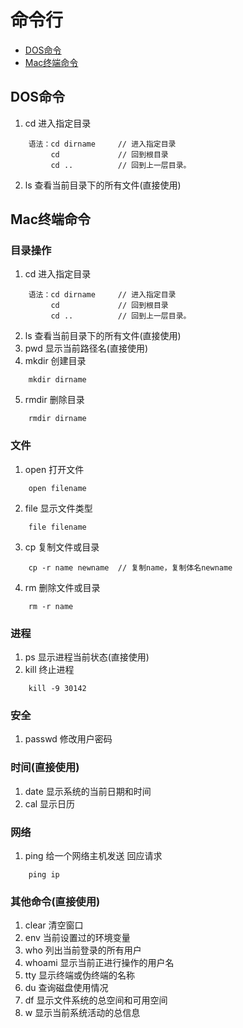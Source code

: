# 命令行

* [DOS命令](#DOS命令行)
* [Mac终端命令](#Mac终端命令)


## DOS命令
1. cd 进入指定目录
```
    语法：cd dirname     // 进入指定目录
         cd             // 回到根目录
         cd ..          // 回到上一层目录。
```
2. ls 查看当前目录下的所有文件(直接使用)


## Mac终端命令

### 目录操作
1. cd 进入指定目录
```
    语法：cd dirname     // 进入指定目录
         cd             // 回到根目录
         cd ..          // 回到上一层目录。
```
2. ls 查看当前目录下的所有文件(直接使用)
3. pwd 显示当前路径名(直接使用)
4. mkdir 创建目录
```
    mkdir dirname
```
5. rmdir 删除目录
```
    rmdir dirname
```

### 文件
1. open 打开文件
```
    open filename
```
2. file 显示文件类型
```
    file filename
```
3. cp 复制文件或目录
```
    cp -r name newname  // 复制name，复制体名newname
```
4. rm 删除文件或目录
```
    rm -r name
```

### 进程
1. ps 显示进程当前状态(直接使用)
2. kill 终止进程
```
    kill -9 30142
```

### 安全
1. passwd 修改用户密码

### 时间(直接使用)
1. date 显示系统的当前日期和时间
2. cal 显示日历

### 网络
1. ping 给一个网络主机发送 回应请求
```
    ping ip
```

### 其他命令(直接使用)
1. clear 清空窗口
2. env 当前设置过的环境变量
3. who 列出当前登录的所有用户
4. whoami 显示当前正进行操作的用户名
5. tty 显示终端或伪终端的名称
6. du 查询磁盘使用情况
7. df 显示文件系统的总空间和可用空间
8. w 显示当前系统活动的总信息